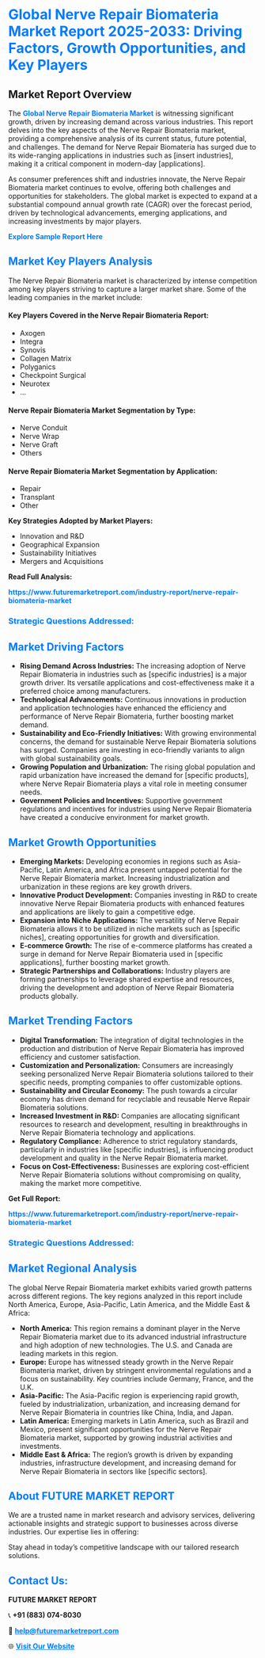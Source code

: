 <h1 style="color: #007BFF;">Global Nerve Repair Biomateria Market Report 2025-2033: Driving Factors, Growth Opportunities, and Key Players</h1>

<section id="overview">
<h2>Market Report Overview</h2>
<p>The <a href="https://www.futuremarketreport.com/industry-report/nerve-repair-biomateria-market" style="color: #007BFF; text-decoration: none;"><strong>Global Nerve Repair Biomateria Market</strong></a> is witnessing significant growth, driven by increasing demand across various industries. This report delves into the key aspects of the Nerve Repair Biomateria market, providing a comprehensive analysis of its current status, future potential, and challenges. The demand for Nerve Repair Biomateria has surged due to its wide-ranging applications in industries such as [insert industries], making it a critical component in modern-day [applications].</p>
<p>As consumer preferences shift and industries innovate, the Nerve Repair Biomateria market continues to evolve, offering both challenges and opportunities for stakeholders. The global market is expected to expand at a substantial compound annual growth rate (CAGR) over the forecast period, driven by technological advancements, emerging applications, and increasing investments by major players.</p>
</section>

<section id="overview">
<p><a href="https://www.futuremarketreport.com/request-sample/reportId=97765" style="color: #007BFF; text-decoration: none;"><strong>Explore Sample Report Here</strong></a></p>
</section>

<section id="key-players">
<h2 style="color: #007BFF;">Market Key Players Analysis</h2>
<p>The Nerve Repair Biomateria market is characterized by intense competition among key players striving to capture a larger market share. Some of the leading companies in the market include:</p>
<h4>Key Players Covered in the Nerve Repair Biomateria Report:</h4>
<ul><li>Axogen</li><li>Integra</li><li>Synovis</li><li>Collagen Matrix</li><li>Polyganics</li><li>Checkpoint Surgical</li><li>Neurotex</li><li>...</li></ul>
<h4>Nerve Repair Biomateria Market Segmentation by Type:</h4>
<ul><li>Nerve Conduit</li><li>Nerve Wrap</li><li>Nerve Graft</li><li>Others</li></ul>

<h4>Nerve Repair Biomateria Market Segmentation by Application:</h4>
<ul><li>Repair</li><li>Transplant</li><li>Other</li></ul>
<p><strong>Key Strategies Adopted by Market Players:</strong></p>
<ul>
<li>Innovation and R&D</li>
<li>Geographical Expansion</li>
<li>Sustainability Initiatives</li>
<li>Mergers and Acquisitions</li>
</ul>
</section>

<section>
<p><strong>Read Full Analysis: </strong></p><a href="https://www.futuremarketreport.com/industry-report/nerve-repair-biomateria-market" style="color: #007BFF; text-decoration: none;"><strong>https://www.futuremarketreport.com/industry-report/nerve-repair-biomateria-market</strong></a>
<h3 style="color: #007BFF;">Strategic Questions Addressed:</h3>
</section>

<section id="driving-factors">
<h2 style="color: #007BFF;">Market Driving Factors</h2>
<ul>
<li><strong>Rising Demand Across Industries:</strong> The increasing adoption of Nerve Repair Biomateria in industries such as [specific industries] is a major growth driver. Its versatile applications and cost-effectiveness make it a preferred choice among manufacturers.</li>
<li><strong>Technological Advancements:</strong> Continuous innovations in production and application technologies have enhanced the efficiency and performance of Nerve Repair Biomateria, further boosting market demand.</li>
<li><strong>Sustainability and Eco-Friendly Initiatives:</strong> With growing environmental concerns, the demand for sustainable Nerve Repair Biomateria solutions has surged. Companies are investing in eco-friendly variants to align with global sustainability goals.</li>
<li><strong>Growing Population and Urbanization:</strong> The rising global population and rapid urbanization have increased the demand for [specific products], where Nerve Repair Biomateria plays a vital role in meeting consumer needs.</li>
<li><strong>Government Policies and Incentives:</strong> Supportive government regulations and incentives for industries using Nerve Repair Biomateria have created a conducive environment for market growth.</li>
</ul>
</section>

<section id="growth-opportunities">
<h2 style="color: #007BFF;">Market Growth Opportunities</h2>
<ul>
<li><strong>Emerging Markets:</strong> Developing economies in regions such as Asia-Pacific, Latin America, and Africa present untapped potential for the Nerve Repair Biomateria market. Increasing industrialization and urbanization in these regions are key growth drivers.</li>
<li><strong>Innovative Product Development:</strong> Companies investing in R&D to create innovative Nerve Repair Biomateria products with enhanced features and applications are likely to gain a competitive edge.</li>
<li><strong>Expansion into Niche Applications:</strong> The versatility of Nerve Repair Biomateria allows it to be utilized in niche markets such as [specific niches], creating opportunities for growth and diversification.</li>
<li><strong>E-commerce Growth:</strong> The rise of e-commerce platforms has created a surge in demand for Nerve Repair Biomateria used in [specific applications], further boosting market growth.</li>
<li><strong>Strategic Partnerships and Collaborations:</strong> Industry players are forming partnerships to leverage shared expertise and resources, driving the development and adoption of Nerve Repair Biomateria products globally.</li>
</ul>
</section>

<section id="trending-factors">
<h2 style="color: #007BFF;">Market Trending Factors</h2>
<ul>
<li><strong>Digital Transformation:</strong> The integration of digital technologies in the production and distribution of Nerve Repair Biomateria has improved efficiency and customer satisfaction.</li>
<li><strong>Customization and Personalization:</strong> Consumers are increasingly seeking personalized Nerve Repair Biomateria solutions tailored to their specific needs, prompting companies to offer customizable options.</li>
<li><strong>Sustainability and Circular Economy:</strong> The push towards a circular economy has driven demand for recyclable and reusable Nerve Repair Biomateria solutions.</li>
<li><strong>Increased Investment in R&D:</strong> Companies are allocating significant resources to research and development, resulting in breakthroughs in Nerve Repair Biomateria technology and applications.</li>
<li><strong>Regulatory Compliance:</strong> Adherence to strict regulatory standards, particularly in industries like [specific industries], is influencing product development and quality in the Nerve Repair Biomateria market.</li>
<li><strong>Focus on Cost-Effectiveness:</strong> Businesses are exploring cost-efficient Nerve Repair Biomateria solutions without compromising on quality, making the market more competitive.</li>
</ul>
</section>

<section>
<p><strong>Get Full Report: </strong></p><a href="https://www.futuremarketreport.com/industry-report/nerve-repair-biomateria-market" style="color: #007BFF; text-decoration: none;"><strong>https://www.futuremarketreport.com/industry-report/nerve-repair-biomateria-market</strong></a>
<h3 style="color: #007BFF;">Strategic Questions Addressed:</h3>
</section>


<section id="regional-analysis">
<h2 style="color: #007BFF;">Market Regional Analysis</h2>
<p>The global Nerve Repair Biomateria market exhibits varied growth patterns across different regions. The key regions analyzed in this report include North America, Europe, Asia-Pacific, Latin America, and the Middle East & Africa:</p>
<ul>
<li><strong>North America:</strong> This region remains a dominant player in the Nerve Repair Biomateria market due to its advanced industrial infrastructure and high adoption of new technologies. The U.S. and Canada are leading markets in this region.</li>
<li><strong>Europe:</strong> Europe has witnessed steady growth in the Nerve Repair Biomateria market, driven by stringent environmental regulations and a focus on sustainability. Key countries include Germany, France, and the U.K.</li>
<li><strong>Asia-Pacific:</strong> The Asia-Pacific region is experiencing rapid growth, fueled by industrialization, urbanization, and increasing demand for Nerve Repair Biomateria in countries like China, India, and Japan.</li>
<li><strong>Latin America:</strong> Emerging markets in Latin America, such as Brazil and Mexico, present significant opportunities for the Nerve Repair Biomateria market, supported by growing industrial activities and investments.</li>
<li><strong>Middle East & Africa:</strong> The region’s growth is driven by expanding industries, infrastructure development, and increasing demand for Nerve Repair Biomateria in sectors like [specific sectors].</li>
</ul>
</section>

<footer>
<h2 style="color: #007BFF;">About FUTURE MARKET REPORT</h2>
<p>We are a trusted name in market research and advisory services, delivering actionable insights and strategic support to businesses across diverse industries. Our expertise lies in offering:</p>

<p>Stay ahead in today’s competitive landscape with our tailored research solutions.</p>

<h2 style="color: #007BFF;">Contact Us:</h2>
<p><strong>FUTURE MARKET REPORT</strong></p>
<p>📞 <strong>+91 (883) 074-8030</strong></p>
<p>📧 <strong><a href="mailto:help@futuremarketreport.com" style="color: #007BFF;">help@futuremarketreport.com</a></strong></p>
<p>🌐 <strong><a href="https://www.futuremarketreport.com/" style="color: #007BFF;">Visit Our Website</a></strong></p>
</footer>
